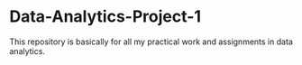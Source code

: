 # Data-Analytics-Project-1
This repository is basically for all my practical work and assignments in data analytics.
